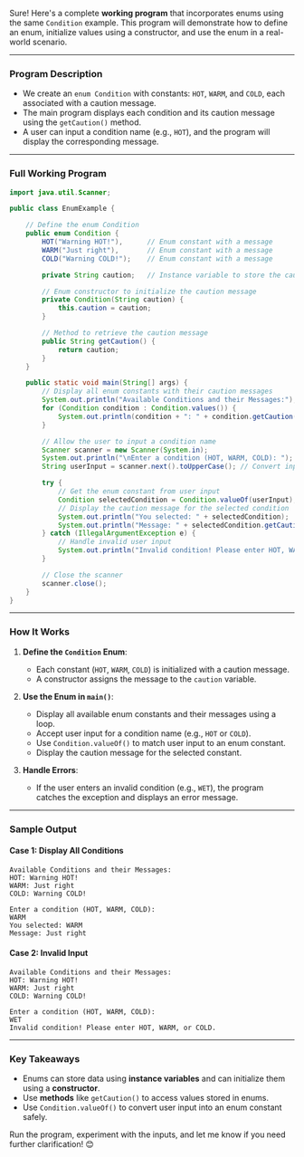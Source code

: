 Sure! Here's a complete **working program** that incorporates enums using the same `Condition` example. This program will demonstrate how to define an enum, initialize values using a constructor, and use the enum in a real-world scenario.

---

### **Program Description**

- We create an `enum Condition` with constants: `HOT`, `WARM`, and `COLD`, each associated with a caution message.
- The main program displays each condition and its caution message using the `getCaution()` method.
- A user can input a condition name (e.g., `HOT`), and the program will display the corresponding message.

---

### **Full Working Program**

```java
import java.util.Scanner;

public class EnumExample {

    // Define the enum Condition
    public enum Condition {
        HOT("Warning HOT!"),      // Enum constant with a message
        WARM("Just right"),       // Enum constant with a message
        COLD("Warning COLD!");    // Enum constant with a message

        private String caution;   // Instance variable to store the caution message

        // Enum constructor to initialize the caution message
        private Condition(String caution) {
            this.caution = caution;
        }

        // Method to retrieve the caution message
        public String getCaution() {
            return caution;
        }
    }

    public static void main(String[] args) {
        // Display all enum constants with their caution messages
        System.out.println("Available Conditions and their Messages:");
        for (Condition condition : Condition.values()) {
            System.out.println(condition + ": " + condition.getCaution());
        }

        // Allow the user to input a condition name
        Scanner scanner = new Scanner(System.in);
        System.out.println("\nEnter a condition (HOT, WARM, COLD): ");
        String userInput = scanner.next().toUpperCase(); // Convert input to uppercase

        try {
            // Get the enum constant from user input
            Condition selectedCondition = Condition.valueOf(userInput);
            // Display the caution message for the selected condition
            System.out.println("You selected: " + selectedCondition);
            System.out.println("Message: " + selectedCondition.getCaution());
        } catch (IllegalArgumentException e) {
            // Handle invalid user input
            System.out.println("Invalid condition! Please enter HOT, WARM, or COLD.");
        }

        // Close the scanner
        scanner.close();
    }
}
```

---

### **How It Works**

1. **Define the `Condition` Enum**:

   - Each constant (`HOT`, `WARM`, `COLD`) is initialized with a caution message.
   - A constructor assigns the message to the `caution` variable.

2. **Use the Enum in `main()`**:

   - Display all available enum constants and their messages using a loop.
   - Accept user input for a condition name (e.g., `HOT` or `COLD`).
   - Use `Condition.valueOf()` to match user input to an enum constant.
   - Display the caution message for the selected constant.

3. **Handle Errors**:
   - If the user enters an invalid condition (e.g., `WET`), the program catches the exception and displays an error message.

---

### **Sample Output**

#### **Case 1: Display All Conditions**

```
Available Conditions and their Messages:
HOT: Warning HOT!
WARM: Just right
COLD: Warning COLD!

Enter a condition (HOT, WARM, COLD):
WARM
You selected: WARM
Message: Just right
```

#### **Case 2: Invalid Input**

```
Available Conditions and their Messages:
HOT: Warning HOT!
WARM: Just right
COLD: Warning COLD!

Enter a condition (HOT, WARM, COLD):
WET
Invalid condition! Please enter HOT, WARM, or COLD.
```

---

### **Key Takeaways**

- Enums can store data using **instance variables** and can initialize them using a **constructor**.
- Use **methods** like `getCaution()` to access values stored in enums.
- Use `Condition.valueOf()` to convert user input into an enum constant safely.

Run the program, experiment with the inputs, and let me know if you need further clarification! 😊
